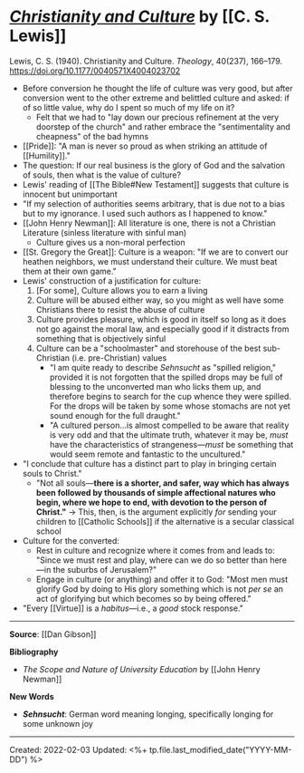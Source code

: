 
# [*Christianity and Culture*](https://journals.sagepub.com/doi/10.1177/0040571X4004023702) by [[C. S. Lewis]]

Lewis, C. S. (1940). Christianity and Culture. *Theology*, 40(237), 166–179. https://doi.org/10.1177/0040571X4004023702

- Before conversion he thought the life of culture was very good, but after conversion went to the other extreme and belittled culture and asked: if of so little value, why do I spent so much of my life on it?
	- Felt that we had to "lay down our precious refinement at the very doorstep of the church" and rather embrace the "sentimentality and cheapness" of the bad hymns
- [[Pride]]: "A man is never so proud as when striking an attitude of [[Humility]]."
- The question: If our real business is the glory of God and the salvation of souls, then what is the value of culture?
- Lewis' reading of [[The Bible#New Testament]] suggests that culture is innocent but unimportant
- "If my selection of authorities seems arbitrary, that is due not to a bias but to my ignorance. I used such authors as I happened to know."
- [[John Henry Newman]]: All literature is one, there is not a Christian Literature (sinless literature with sinful man)
	- Culture gives us a non-moral perfection
- [[St. Gregory the Great]]: Culture is a weapon: "If we are to convert our heathen neighbors, we must understand their culture. We must beat them at their own game."
- Lewis' construction of a justification for culture:
	1. [For some], Culture allows you to earn a living
	2. Culture will be abused either way, so you might as well have some Christians there to resist the abuse of culture
	3. Culture provides pleasure, which is good in itself so long as it does not go against the moral law, and especially good if it distracts from something that is objectively sinful
	4. Culture can be a "schoolmaster" and storehouse of the best sub-Christian (i.e. pre-Christian) values
		- "I am quite ready to describe *Sehnsucht* as "spilled religion," provided it is not forgotten that the spilled drops may be full of blessing to the unconverted man who licks them up, and therefore begins to search for the cup whence they were spilled. For the drops will be taken by some whose stomachs are not yet sound enough for the full draught."
		- "A cultured person...is almost compelled to be aware that reality is very odd and that the ultimate truth, whatever it may be, *must* have the characteristics of strangeness—*must* be something that would seem remote and fantastic to the uncultured." 
- "I conclude that culture has a distinct part to play in bringing certain souls to Christ."
	- "Not all souls—**there is a shorter, and safer, way which has always been followed by thousands of simple affectional natures who begin, where we hope to end, with devotion to the person of Christ."** → This, then, is the argument explicitly *for* sending your children to [[Catholic Schools]] if the alternative is a secular classical school
- Culture for the converted:
	- Rest in culture and recognize where it comes from and leads to: "Since we must rest and play, where can we do so better than here—in the suburbs of Jerusalem?"
	- Engage in culture (or anything) and offer it to God: "Most men must glorify God by doing to His glory something which is not *per se* an act of glorifying but which becomes so by being offered."
- "Every [[Virtue]] is a *habitus*—i.e., a *good* stock response."

--- 
**Source**: [[Dan Gibson]]

**Bibliography**

- *The Scope and Nature of University Education* by [[John Henry Newman]]

**New Words**

- ***Sehnsucht***: German word meaning longing, specifically longing for some unknown joy

---
Created: 2022-02-03
Updated: <%+ tp.file.last_modified_date("YYYY-MM-DD") %>


